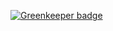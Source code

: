
[![Greenkeeper badge](https://badges.greenkeeper.io/NathanielHill/nathanielhill.io.svg)](https://greenkeeper.io/)
